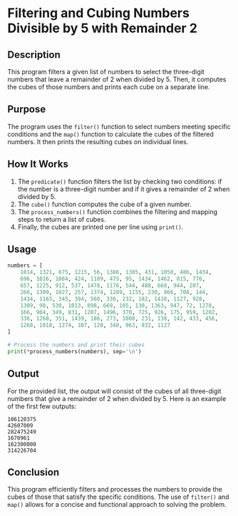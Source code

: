 # Filtering and Cubing Numbers Divisible by 5 with Remainder 2

## Description

This program filters a given list of numbers to select the three-digit numbers that leave a remainder of 2 when divided by 5. Then, it computes the cubes of those numbers and prints each cube on a separate line.

## Purpose

The program uses the `filter()` function to select numbers meeting specific conditions and the `map()` function to calculate the cubes of the filtered numbers. It then prints the resulting cubes on individual lines.

## How It Works

1. The `predicate()` function filters the list by checking two conditions: if the number is a three-digit number and if it gives a remainder of 2 when divided by 5.
2. The `cube()` function computes the cube of a given number.
3. The `process_numbers()` function combines the filtering and mapping steps to return a list of cubes.
4. Finally, the cubes are printed one per line using `print()`.

## Usage

```python
numbers = [
    1014, 1321, 675, 1215, 56, 1386, 1385, 431, 1058, 486, 1434,
    696, 1016, 1084, 424, 1189, 475, 95, 1434, 1462, 815, 776,
    657, 1225, 912, 537, 1478, 1176, 544, 488, 668, 944, 207,
    266, 1309, 1027, 257, 1374, 1289, 1155, 230, 866, 708, 144,
    1434, 1163, 345, 394, 560, 338, 232, 182, 1438, 1127, 928,
    1309, 98, 530, 1013, 898, 669, 105, 130, 1363, 947, 72, 1278,
    166, 904, 349, 831, 1207, 1496, 370, 725, 926, 175, 959, 1282,
    336, 1268, 351, 1439, 186, 273, 1008, 231, 138, 142, 433, 456,
    1268, 1018, 1274, 387, 120, 340, 963, 832, 1127
]

# Process the numbers and print their cubes
print(*process_numbers(numbers), sep='\n')
```

## Output

For the provided list, the output will consist of the cubes of all three-digit numbers that give a remainder of 2 when divided by 5. Here is an example of the first few outputs:

```
106120375
42607009
282475249
1670961
162300000
314226704
```

## Conclusion

This program efficiently filters and processes the numbers to provide the cubes of those that satisfy the specific conditions. The use of `filter()` and `map()` allows for a concise and functional approach to solving the problem.
